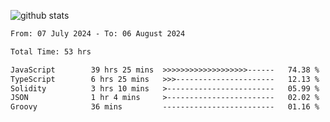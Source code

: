 
![github stats](https://github-readme-stats.vercel.app/api?username=realmahd1&show_icons=true&theme=codeSTACKr&hide_rank=true&count_private=true)

<!--START_SECTION:waka-->

```txt
From: 07 July 2024 - To: 06 August 2024

Total Time: 53 hrs

JavaScript        39 hrs 25 mins  >>>>>>>>>>>>>>>>>>>------   74.38 %
TypeScript        6 hrs 25 mins   >>>----------------------   12.13 %
Solidity          3 hrs 10 mins   >------------------------   05.99 %
JSON              1 hr 4 mins     >------------------------   02.02 %
Groovy            36 mins         -------------------------   01.16 %
```

<!--END_SECTION:waka-->

